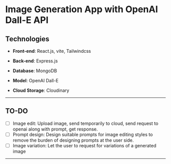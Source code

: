 # Image Generation App with OpenAI Dall-E API

## Technologies

- **Front-end**: React.js, vite, Tailwindcss 

- **Back-end**: Express.js 

- **Database**: MongoDB 

- **Model**: OpenAI Dall-E 

- **Cloud Storage**: Cloudinary 
---
## TO-DO
- [ ] Image edit: Upload image, send temporarily to cloud, send request to openai along with prompt, get response.
- [ ] Prompt design: Design suitable prompts for image editing styles to remove the burden of designing prompts at the user side.
- [ ] Image variation: Let the user to request for variations of a generated image
---